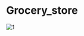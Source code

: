 # Grocery_store
![1](https://user-images.githubusercontent.com/73653677/236789166-12c7dcd9-e2f5-4be9-9426-f4f155bc26ef.jpg)


